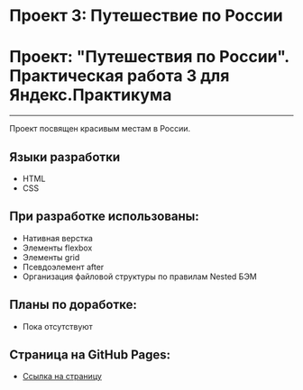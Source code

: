 # Проект 3: Путешествие по России

# Проект: "Путешествия по России". Практическая работа 3 для Яндекс.Практикума
---
Проект посвящен красивым местам в России.
## Языки разработки
* HTML
* CSS
## При разработке использованы:
* Нативная верстка
* Элементы flexbox
* Элементы grid
* Псевдоэлемент after
* Организация файловой структуры по правилам Nested БЭМ
## Планы по доработке:
* Пока отсутствуют
## Страница на GitHub Pages:
* [Ссылка на страницу](https://ilyapopko.github.io/russian-travel/index.html)
